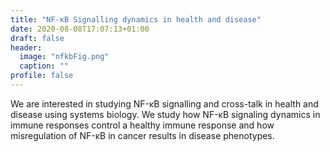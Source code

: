 ```yaml
---
title: "NF-κB Signalling dynamics in health and disease"
date: 2020-08-08T17:07:13+01:00
draft: false
header:
  image: "nfkbFig.png"
  caption: ""
profile: false
---
```

We are interested in studying NF-κB signalling and cross-talk in health and disease using systems biology. We study how NF-κB signaling dynamics in immune responses control a healthy immune response and how misregulation of NF-κB in cancer results in disease phenotypes.
